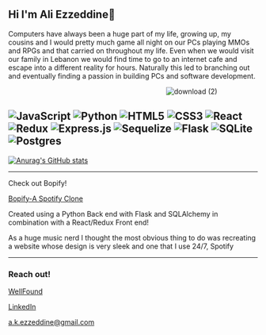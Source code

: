 ## Hi I'm Ali Ezzeddine👋

Computers have always been a huge part of my life, growing up, my cousins and I would pretty much game all night on our PCs playing MMOs and RPGs and that carried on throughout my life. Even when we would visit our family in Lebanon we would find time to go to an internet cafe and escape into a different reality for hours. Naturally this led to branching out and eventually finding a passion in building PCs and software development.

&nbsp;&nbsp;&nbsp;&nbsp;&nbsp;&nbsp;&nbsp;&nbsp;&nbsp;&nbsp;&nbsp;&nbsp;&nbsp;&nbsp;&nbsp;&nbsp;&nbsp;&nbsp;&nbsp;&nbsp;&nbsp;&nbsp;&nbsp;&nbsp;&nbsp;&nbsp;&nbsp;&nbsp;&nbsp;&nbsp;&nbsp;&nbsp;&nbsp;&nbsp;&nbsp;&nbsp;&nbsp;&nbsp;&nbsp;&nbsp;&nbsp;&nbsp;&nbsp;&nbsp;&nbsp;&nbsp;&nbsp;&nbsp;&nbsp;&nbsp;&nbsp;&nbsp;&nbsp;&nbsp;&nbsp;&nbsp;&nbsp;&nbsp;&nbsp;&nbsp;&nbsp;&nbsp;&nbsp;&nbsp;&nbsp;&nbsp;&nbsp;&nbsp;&nbsp;&nbsp;&nbsp;&nbsp;&nbsp;&nbsp;&nbsp;&nbsp;&nbsp;&nbsp;&nbsp;&nbsp;&nbsp;![download (2)](https://user-images.githubusercontent.com/105993056/213881201-d2f9a192-2c2e-415f-b9b6-c2637e954cb5.png)

![JavaScript](https://img.shields.io/badge/javascript-%23323330.svg?style=for-the-badge&logo=javascript&logoColor=%23F7DF1E)
![Python](https://img.shields.io/badge/python-3670A0?style=for-the-badge&logo=python&logoColor=ffdd54)
![HTML5](https://img.shields.io/badge/html5-%23E34F26.svg?style=for-the-badge&logo=html5&logoColor=white)
![CSS3](https://img.shields.io/badge/css3-%231572B6.svg?style=for-the-badge&logo=css3&logoColor=white)
![React](https://img.shields.io/badge/react-%2320232a.svg?style=for-the-badge&logo=react&logoColor=%2361DAFB)
![Redux](https://img.shields.io/badge/redux-%23593d88.svg?style=for-the-badge&logo=redux&logoColor=white)
![Express.js](https://img.shields.io/badge/express.js-%23404d59.svg?style=for-the-badge&logo=express&logoColor=%2361DAFB)
![Sequelize](https://img.shields.io/badge/Sequelize-52B0E7?style=for-the-badge&logo=Sequelize&logoColor=white)
![Flask](https://img.shields.io/badge/flask-%23000.svg?style=for-the-badge&logo=flask&logoColor=white)
![SQLite](https://img.shields.io/badge/sqlite-%2307405e.svg?style=for-the-badge&logo=sqlite&logoColor=white)
![Postgres](https://img.shields.io/badge/postgres-%23316192.svg?style=for-the-badge&logo=postgresql&logoColor=white)
----------------------------

[![Anurag's GitHub stats](https://github-readme-stats.vercel.app/api?username=alkezz&count_private=true&show_icons=true&theme=midnight-purple)](https://github.com/anuraghazra/github-readme-stats)

----------------------------
Check out Bopify!

[Bopify-A Spotify Clone](https://github.com/alkezz/aA2022-Spotify-Clone)

Created using a Python Back end with Flask and SQLAlchemy in combination with a React/Redux Front end!

As a huge music nerd I thought the most obvious thing to do was recreating a website whose design is very sleek and one that I use 24/7, Spotify

-----------------------------
### Reach out!

[WellFound](https://angel.co/u/ali-ezzeddine-1)

[LinkedIn](https://www.linkedin.com/in/ali-ezzeddine-17b2b6248/)

a.k.ezzeddine@gmail.com

